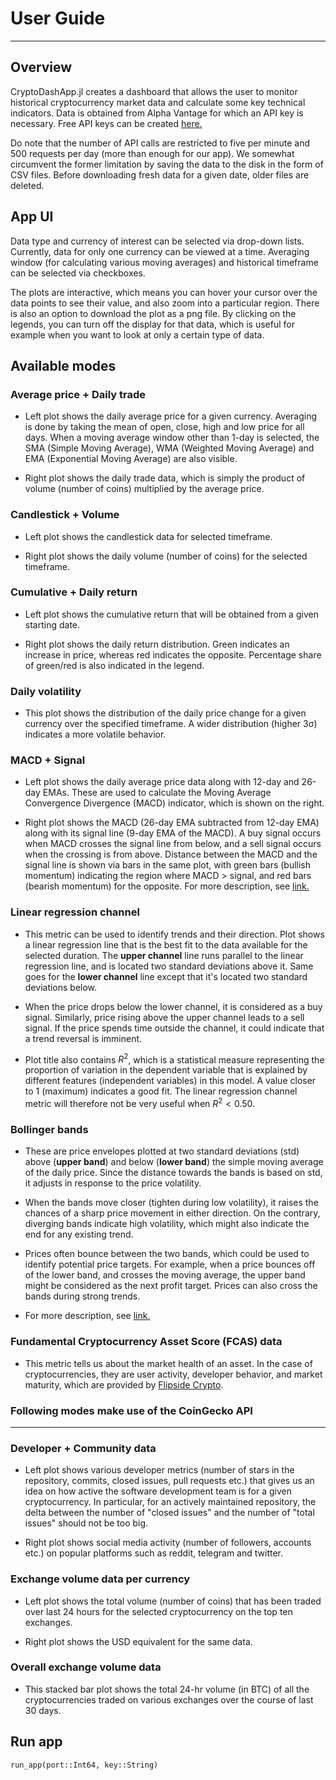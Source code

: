 # User Guide
---

## Overview
CryptoDashApp.jl creates a dashboard that allows the user to monitor historical 
cryptocurrency market data and calculate some key technical indicators. Data is 
obtained from Alpha Vantage for which an API key is necessary. Free API keys can 
be created [here.](https://www.alphavantage.co/support/#api-key)

Do note that the number of API calls are restricted to five per minute and 500 
requests per day (more than enough for our app). We somewhat circumvent the former 
limitation by saving the data to the disk in the form of CSV files. Before downloading 
fresh data for a given date, older files are deleted.

## App UI
Data type and currency of interest can be selected via drop-down lists. Currently, data 
for only one currency can be viewed at a time. Averaging window (for calculating various 
moving averages) and historical timeframe can be selected via checkboxes.

The plots are interactive, which means you can hover your cursor over the data points 
to see their value, and also zoom into a particular region. There is also an option to 
download the plot as a png file. By clicking on the legends, you can turn off the display 
for that data, which is useful for example when you want to look at only a certain type 
of data.

## Available modes

### Average price + Daily trade
- Left plot shows the daily average price for a given currency. Averaging is done by taking
  the mean of open, close, high and low price for all days. When a moving average window other 
  than 1-day is selected, the SMA (Simple Moving Average), WMA (Weighted Moving Average) and 
  EMA (Exponential Moving Average) are also visible.

- Right plot shows the daily trade data, which is simply the product of volume (number of 
  coins) multiplied by the average price.

### Candlestick + Volume
- Left plot shows the candlestick data for selected timeframe. 

- Right plot shows the daily volume (number of coins) for the selected timeframe.

### Cumulative + Daily return
- Left plot shows the cumulative return that will be obtained from a given starting date.

- Right plot shows the daily return distribution. Green indicates an increase in price, 
  whereas red indicates the opposite. Percentage share of green/red is also indicated in 
  the legend.

### Daily volatility
- This plot shows the distribution of the daily price change for a given currency over 
  the specified timeframe. A wider distribution (higher 3σ) indicates a more volatile behavior.

### MACD + Signal
- Left plot shows the daily average price data along with 12-day and 26-day EMAs. These are 
  used to calculate the Moving Average Convergence Divergence (MACD) indicator, which is shown 
  on the right.

- Right plot shows the MACD (26-day EMA subtracted from 12-day EMA) along with its signal 
  line (9-day EMA of the MACD). A buy signal occurs when MACD crosses the signal line from below, 
  and a sell signal occurs when the crossing is from above. Distance between the MACD and the signal line is shown via bars in the same plot, with green bars (bullish momentum) indicating the region where MACD > signal, and red bars (bearish momentum) for the opposite. For more description, see [link.](https://www.investopedia.com/terms/m/macd.asp)

### Linear regression channel
- This metric can be used to identify trends and their direction. Plot shows a linear regression 
  line that is the best fit to the data available for the selected duration. The **upper channel** 
  line runs parallel to the linear regression line, and is located two standard deviations above 
  it. Same goes for the **lower channel** line except that it's located two standard deviations below.  

- When the price drops below the lower channel, it is considered as a buy signal. Similarly, price 
  rising above the upper channel leads to a sell signal. If the price spends time outside the 
  channel, it could indicate that a trend reversal is imminent. 

- Plot title also contains $R^2$, which is a statistical measure representing the proportion of 
  variation in the dependent variable that is explained by different features (independent 
  variables) in this model. A value closer to 1 (maximum) indicates a good fit. The linear 
  regression channel metric will therefore not be very useful when $R^2 < 0.50$.

### Bollinger bands
- These are price envelopes plotted at two standard deviations (std) above (**upper band**) and 
  below (**lower band**) the simple moving average of the daily price. Since the distance towards 
  the bands is based on std, it adjusts in response to the price volatility.

- When the bands move closer (tighten during low volatility), it raises the chances of a sharp
  price movement in either direction. On the contrary, diverging bands indicate high volatility, 
  which might also indicate the end for any existing trend.

- Prices often bounce between the two bands, which could be used to identify potential price 
  targets. For example, when a price bounces off of the lower band, and crosses the moving average,
  the upper band might be considered as the next profit target. Prices can also cross the bands 
  during strong trends.

- For more description, see [link.](https://www.fidelity.com/learning-center/trading-investing/technical-analysis/technical-indicator-guide/bollinger-bands)

### Fundamental Cryptocurrency Asset Score (FCAS) data
- This metric tells us about the market health of an asset. In the case of cryptocurrencies, they 
  are user activity, developer behavior, and market maturity, which are provided by [Flipside 
  Crypto](https://app.flipsidecrypto.com/tracker/all-coins).

### Following modes make use of the CoinGecko API
---

### Developer + Community data
- Left plot shows various developer metrics (number of stars in the repository, commits, closed
  issues, pull requests etc.) that gives us an idea on how active the software development team is 
  for a given cryptocurrency. In particular, for an actively maintained repository, the delta 
  between the number of "closed issues" and the number of "total issues" should not be too big.

- Right plot shows social media activity (number of followers, accounts etc.) on popular platforms 
  such as reddit, telegram and twitter.

### Exchange volume data per currency
- Left plot shows the total volume (number of coins) that has been traded over last 24 hours for
  the selected cryptocurrency on the top ten exchanges.

- Right plot shows the USD equivalent for the same data.

### Overall exchange volume data
- This stacked bar plot shows the total 24-hr volume (in BTC) of all the cryptocurrencies traded
  on various exchanges over the course of last 30 days.

## Run app
```@docs
run_app(port::Int64, key::String)
```